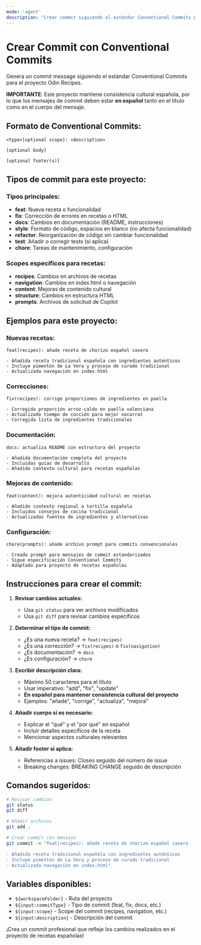 ```yaml
---
mode: 'agent'
description: 'Crear commit siguiendo el estándar Conventional Commits para el proyecto de recetas'
---
```


# Crear Commit con Conventional Commits

Genera un commit message siguiendo el estándar Conventional Commits para el proyecto Odin Recipes.

**IMPORTANTE**: Este proyecto mantiene consistencia cultural española, por lo que los mensajes de commit deben estar **en español** tanto en el título como en el cuerpo del mensaje.

## Formato de Conventional Commits:
```
<type>[optional scope]: <description>

[optional body]

[optional footer(s)]
```

## Tipos de commit para este proyecto:

### Tipos principales:
- **feat**: Nueva receta o funcionalidad
- **fix**: Corrección de errores en recetas o HTML
- **docs**: Cambios en documentación (README, instrucciones)
- **style**: Formato de código, espacios en blanco (no afecta funcionalidad)
- **refactor**: Reorganización de código sin cambiar funcionalidad
- **test**: Añadir o corregir tests (si aplica)
- **chore**: Tareas de mantenimiento, configuración

### Scopes específicos para recetas:
- **recipes**: Cambios en archivos de recetas
- **navigation**: Cambios en index.html o navegación
- **content**: Mejoras de contenido cultural
- **structure**: Cambios en estructura HTML
- **prompts**: Archivos de solicitud de Copilot

## Ejemplos para este proyecto:

### Nuevas recetas:
```
feat(recipes): añade receta de chorizo español casero

- Añadida receta tradicional española con ingredientes auténticos
- Incluye pimentón de La Vera y proceso de curado tradicional
- Actualizada navegación en index.html
```

### Correcciones:
```
fix(recipes): corrige proporciones de ingredientes en paella

- Corregida proporción arroz-caldo en paella valenciana
- Actualizado tiempo de cocción para mejor socarrat
- Corregida lista de ingredientes tradicionales
```

### Documentación:
```
docs: actualiza README con estructura del proyecto

- Añadida documentación completa del proyecto
- Incluidas guías de desarrollo
- Añadido contexto cultural para recetas españolas
```

### Mejoras de contenido:
```
feat(content): mejora autenticidad cultural en recetas

- Añadido contexto regional a tortilla española
- Incluidos consejos de cocina tradicional
- Actualizadas fuentes de ingredientes y alternativas
```

### Configuración:
```
chore(prompts): añade archivo prompt para commits convencionales

- Creado prompt para mensajes de commit estandarizados
- Sigue especificación Conventional Commits
- Adaptado para proyecto de recetas españolas
```

## Instrucciones para crear el commit:

1. **Revisar cambios actuales:**
   - Usa `git status` para ver archivos modificados
   - Usa `git diff` para revisar cambios específicos

2. **Determinar el tipo de commit:**
   - ¿Es una nueva receta? → `feat(recipes)`
   - ¿Es una corrección? → `fix(recipes)` o `fix(navigation)`
   - ¿Es documentación? → `docs`
   - ¿Es configuración? → `chore`

3. **Escribir descripción clara:**
   - Máximo 50 caracteres para el título
   - Usar imperativo: "add", "fix", "update" 
   - **En español para mantener consistencia cultural del proyecto**
   - Ejemplos: "añade", "corrige", "actualiza", "mejora"

4. **Añadir cuerpo si es necesario:**
   - Explicar el "qué" y el "por qué" en español
   - Incluir detalles específicos de la receta
   - Mencionar aspectos culturales relevantes

5. **Añadir footer si aplica:**
   - Referencias a issues: Closes seguido del número de issue
   - Breaking changes: BREAKING CHANGE seguido de descripción

## Comandos sugeridos:

```bash
# Revisar cambios
git status
git diff

# Añadir archivos
git add .

# Crear commit con mensaje
git commit -m "feat(recipes): añade receta de chorizo español casero

- Añadida receta tradicional española con ingredientes auténticos
- Incluye pimentón de La Vera y proceso de curado tradicional  
- Actualizada navegación en index.html"
```

## Variables disponibles:
- `${workspaceFolder}` - Ruta del proyecto
- `${input:commitType}` - Tipo de commit (feat, fix, docs, etc.)
- `${input:scope}` - Scope del commit (recipes, navigation, etc.)
- `${input:description}` - Descripción del commit

¡Crea un commit profesional que refleje los cambios realizados en el proyecto de recetas españolas!